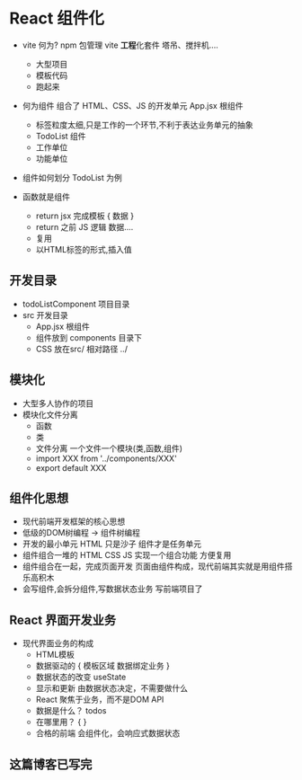 # React 组件化

- vite 何为?
npm 包管理
  vite **工程**化套件 塔吊、搅拌机....
  - 大型项目
  - 模板代码
  - 跑起来

- 何为组件
    组合了 HTML、CSS、JS 的开发单元
    App.jsx 根组件
  - 标签粒度太细,只是工作的一个环节,不利于表达业务单元的抽象
  - TodoList 组件
  - 工作单位
  - 功能单位
- 组件如何划分 TodoList 为例
- 函数就是组件
  - return jsx 完成模板 {  数据  }
  - return 之前 JS 逻辑 数据....
  - 复用
  - 以HTML标签的形式,插入值

## 开发目录

- todoListComponent 项目目录
- src 开发目录
  - App.jsx 根组件
  - 组件放到 components 目录下
  - CSS 放在src/
      相对路径 ../

## 模块化

- 大型多人协作的项目
- 模块化文件分离
  - 函数
  - 类
  - 文件分离 一个文件一个模块(类,函数,组件)
  - import XXX from '../components/XXX'
  - export default XXX

## 组件化思想

- 现代前端开发框架的核心思想
- 低级的DOM树编程 -> 组件树编程
- 开发的最小单元
  HTML 只是沙子
  组件才是任务单元
- 组件组合一堆的 HTML CSS JS 实现一个组合功能
  方便复用
- 组件组合在一起，完成页面开发
  页面由组件构成，现代前端其实就是用组件搭乐高积木
- 会写组件,会拆分组件,写数据状态业务 写前端项目了

## React 界面开发业务

- 现代界面业务的构成
  - HTML模板
  - 数据驱动的 { 模板区域 数据绑定业务 }
  - 数据状态的改变 useState
  - 显示和更新 由数据状态决定，不需要做什么
  - React 聚焦于业务，而不是DOM API
  - 数据是什么？ todos
  - 在哪里用？ {  }
  - 合格的前端 会组件化，会响应式数据状态

## 这篇博客已写完
